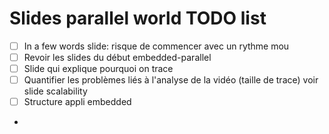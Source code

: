 # Slides parallel world TODO list

- [ ] In a few words slide: risque de commencer avec un rythme mou
- [ ] Revoir les slides du début embedded-parallel
- [ ] Slide qui explique pourquoi on trace
- [ ] Quantifier les problèmes liés à l'analyse de la vidéo (taille de trace) voir slide scalability
- [ ] Structure appli embedded
- 
